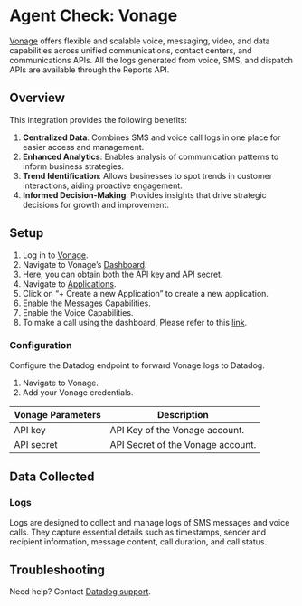 # Agent Check: Vonage

[Vonage](https://www.vonage.com/) offers flexible and scalable voice, messaging, video, and data capabilities across unified communications, contact centers, and communications APIs. All the logs generated from voice, SMS, and dispatch APIs are available through the Reports API.

## Overview

This integration provides the following benefits:
1. **Centralized Data**: Combines SMS and voice call logs in one place for easier access and management.
2. **Enhanced Analytics**: Enables analysis of communication patterns to inform business strategies.
3. **Trend Identification**: Allows businesses to spot trends in customer interactions, aiding proactive engagement.
4. **Informed Decision-Making**: Provides insights that drive strategic decisions for growth and improvement.

## Setup

1. Log in to [Vonage](https://www.vonage.com/log-in/).
2. Navigate to Vonage’s [Dashboard](https://dashboard.nexmo.com/).
3. Here, you can obtain both the API key and API secret. 
4. Navigate to [Applications](https://dashboard.nexmo.com/applications).
5. Click on “+ Create a new Application” to create a new application.
6. Enable the Messages Capabilities.
7. Enable the Voice Capabilities.
8. To make a call using the dashboard, Please refer to this [link](https://developer.vonage.com/en/voice/voice-api/getting-started?lang=using-dashboard).


### Configuration

Configure the Datadog endpoint to forward Vonage logs to Datadog.
1. Navigate to Vonage.
2. Add your Vonage credentials.

| Vonage Parameters | Description |
|----------|----------|
| API key | API Key of the Vonage account. |
| API secret | API Secret of the Vonage account. |


## Data Collected

### Logs

Logs are designed to collect and manage logs of SMS messages and voice calls. They capture essential details such as timestamps, sender and recipient information, message content, call duration, and call status.

## Troubleshooting

Need help? Contact [Datadog support][3].

[1]: **LINK_TO_INTEGRATION_SITE**
[2]: https://app.datadoghq.com/account/settings/agent/latest
[3]: https://docs.datadoghq.com/help/


